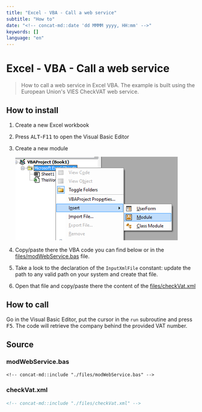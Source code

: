 ```yaml
---
title: "Excel - VBA - Call a web service"
subtitle: "How to"
date: "<!-- concat-md::date 'dd MMMM yyyy, HH:mm' -->"
keywords: []
language: "en"
---
```

<!-- markdownlint-disable MD025 -->

# Excel - VBA - Call a web service

> How to call a web service in Excel VBA. The example is built using the European Union's VIES CheckVAT web service.

<!-- concat-md::toc -->

## How to install

1. Create a new Excel workbook
2. Press <kbd>ALT</kbd>-<kbd>F11</kbd> to open the Visual Basic Editor
3. Create a new module

    ![Insert a new module](./images/insert_module.png)

4. Copy/paste there the VBA code you can find below or in the [files/modWebService.bas](https://raw.githubusercontent.com/cavo789/vba_excel_call_webservice/master/files/modWebService.bas) file.
5. Take a look to the declaration of the `InputXmlFile` constant: update the path to any valid path on your system and create that file.
6. Open that file and copy/paste there the content of the [files/checkVat.xml](https://raw.githubusercontent.com/cavo789/vba_excel_call_webservice/master/files/checkVat.xml)

## How to call

Go in the Visual Basic Editor, put the cursor in the `run` subroutine and press <kbd>F5</kbd>. The code will retrieve the company behind the provided VAT number.

## Source

### modWebService.bas

```VBNet
<!-- concat-md::include "./files/modWebService.bas" -->
```

### checkVat.xml

```xml
<!-- concat-md::include "./files/checkVat.xml" -->
```
